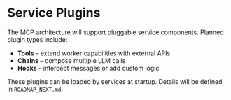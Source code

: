 # Service Plugins

The MCP architecture will support pluggable service components. Planned plugin types include:

- **Tools** – extend worker capabilities with external APIs
- **Chains** – compose multiple LLM calls
- **Hooks** – intercept messages or add custom logic

These plugins can be loaded by services at startup. Details will be defined in `ROADMAP_NEXT.md`.
